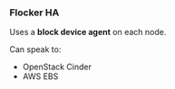 ### Flocker HA

Uses a **block device agent** on each node.

Can speak to:

 * OpenStack Cinder
 * AWS EBS